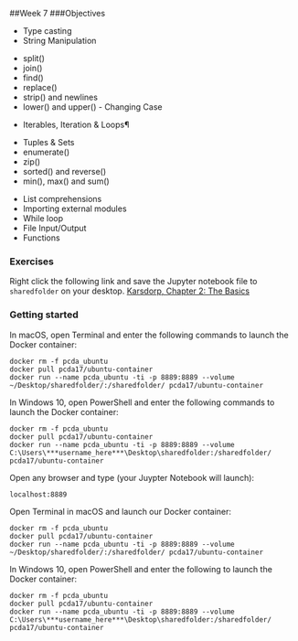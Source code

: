 ##Week 7
###Objectives
- Type casting
- String Manipulation
* split()
* join()
* find()
* replace()
* strip() and newlines
* lower() and upper() - Changing Case

- Iterables, Iteration & Loops¶
* Tuples & Sets
* enumerate()
* zip()
* sorted() and reverse()
* min(), max() and sum()

- List comprehensions
- Importing external modules
- While loop
- File Input/Output
- Functions

<!--
explain Rest APIs by showing how a google search can change by changing the URL
-->
### Exercises
Right click the following link and save the Jupyter notebook file to `sharedfolder` on your desktop.
[Karsdorp, Chapter 2: The Basics](http://nbviewer.jupyter.org/github/fbkarsdorp/python-course/blob/master/answerbook/Chapter%202%20-%20The%20basics.ipynb)

### Getting started
In macOS, open Terminal and enter the following commands to launch the Docker container:

```
docker rm -f pcda_ubuntu
docker pull pcda17/ubuntu-container
docker run --name pcda_ubuntu -ti -p 8889:8889 --volume ~/Desktop/sharedfolder/:/sharedfolder/ pcda17/ubuntu-container
```

In Windows 10, open PowerShell and enter the following commands to launch the Docker container:

```
docker rm -f pcda_ubuntu
docker pull pcda17/ubuntu-container
docker run --name pcda_ubuntu -ti -p 8889:8889 --volume C:\Users\***username_here***\Desktop\sharedfolder:/sharedfolder/ pcda17/ubuntu-container
```

Open any browser and type (your Juypter Notebook will launch):
```
localhost:8889
```

Open Terminal in macOS and launch our Docker container:

```
docker rm -f pcda_ubuntu
docker pull pcda17/ubuntu-container
docker run --name pcda_ubuntu -ti -p 8889:8889 --volume ~/Desktop/sharedfolder/:/sharedfolder/ pcda17/ubuntu-container
```

In Windows 10, open PowerShell and enter the following to launch the Docker container:

```
docker rm -f pcda_ubuntu
docker pull pcda17/ubuntu-container
docker run --name pcda_ubuntu -ti -p 8889:8889 --volume C:\Users\***username_here***\Desktop\sharedfolder:/sharedfolder/ pcda17/ubuntu-container
```
<!--
Sample datasets from The Museum of Modern Art (MoMA) [via GitHub](https://github.com/MuseumofModernArt/collection). Download these files to your /sharedfolder/ on your desktop.
- [Artists.csv](https://media.githubusercontent.com/media/MuseumofModernArt/collection/master/Artists.csv)
- [Artworks.csv](https://media.githubusercontent.com/media/MuseumofModernArt/collection/master/Artworks.csv)

-->
<!--

#### CSV I/O in Python
Paste the following code snippet into a new Jupyter notebook.

```python3
import csv

artist_csv_path = "/sharedfolder/Artists.csv"
artist_table = []

with open(artist_csv_path) as fi:
    csv_input = csv.reader(fi)
    for row in csv_input:
        artist_table.append(row)

artist_header = artist_table[0]
artist_table.remove(artist_table[0])

artist_header
```

![](week/3/Image-0.png)

Check the length of the table, then enter an index value in brackets to look at an entry.

```python3
print(len(artist_table))

artist_table[6310]
```

We’ve just copied all the data from a CSV-formatted spreadsheet and turned it into a format Python can easily work with: a list of lists of strings. Let’s walk through the above a step at a time, this time loading MoMA’s artwork metadata.

We began by importing the `csv` module, Python’s built-in CSV input/output tool. Note, since you've already done it above, you don't have to do it again.

```python3
import csv
```
Next we assign our pathname to the `artwork_path` variable and initialize an empty list called `artwork_table`. This will become our list of lists, Python’s version of a table. Add the below to your open notebook.

```python3
artwork_csv_path = "/sharedfolder/Artworks.csv"
artwork_table = []
```

Then we create a file stream object `fi` that points to our spreadsheet, We pass our file object to `csv`’s constructor function and assign the new reader object to `csv_file`. Finally, using a for loop, we iterate through our csv object and add each row (represented by a list) to the master list `artwork_table`.

```python3
with open(artwork_csv_path) as fi:
    csv_file = csv.reader(fi)
    for row in csv_file:
        artwork_table.append(row)
```

Because this table uses column labels in the first row, we’ll save those labels to the variable `header` and remove it from the table.

```python3
artwork_header = artwork_table[0]
artwork_table.remove(artwork_table[0])
```

Finally, let’s look at our list of column titles …

```python3
artwork_header
```

… as well as a row in our table.

```python3
artwork_table[60946]
```

 **Tip:** Python will ignore any text following the “#” character on a line, which we can use to add explanatory comments within our code. Here are a couple lines from the snippet above followed by example notes.

>     artwork_header = artwork_table[0]  # saves list of column titles to variable 'artwork_header'
>     artwork_table.remove(artwork_table[0])  # removes header row


#### Quick Assignment
Write a piece of code that prints each column label in `artist_header` and `artwork_header` next to its index in the list, beginning from zero as usual. You may want to keep this reference handy for the next few exercises.

 _A possible solution:_

```python3
print('Artists\n')

for i in range(len(artist_header)):
    print(str(i) + ' ' + artist_header[i])

print('\nArtworks\n')

for i in range(len(artwork_header)):
    print(str(i) + ' ' + artwork_header[i])
```
#### Quick Assignment
Write a piece of code that creates a new table (i.e., list of lists) containing only artists born in the 1880s.

 _A possible solution:_

```python3
born_1880s = []

for row in artist_table:
    if 1880 <= int(row[5]) <= 1889:
        born_1880s.append(row)
```

#### Average Artist Age
Now that we’ve defined a meaningful subset of our data, let’s see what we can do with it. For instance, what was the mean life span of artists born in the 1880s (who happen to be included in MoMA's collections)?

```python3
lifespans_1880s = []

for row in born_1880s:
    lifespans_1880s.append(int(row[6]) - int(row[5]))

lifespans_1880s
```   
![](week/3/Image-1.png)

If you scroll through your list of lifespans, you’ll see occasional negative numbers (e.g., “-1887”). Since missing values are represented by “0,” if no death date is listed we’ll end up subtracting an artist’s birth year from zero. Let’s amend our code to leave out these rows.

```python3
lifespans_1880s = []

for row in born_1880s:
    age = int(row[6])-int(row[5])
    if age > 0:
        lifespans_1880s.append(age)

lifespans_1880s
```
Now that we have a list of valid integers, all we need to do is calculate the mean. Below we divide the sum of the list (which we cast as a float) by its length to get 72.65 years.

```python3
float(sum(lifespans_1880s)) / len(lifespans_1880s)
```

That format is a bit verbose for a simple task like this, so to make life easier we’ll use the Python package `NumPy`.

```python3
import numpy
numpy.mean(lifespans_1880s)
```
**Tip:** The code above imports the entire `numpy` package. Python also lets us import packages’ individual functions to the current environment, which can make code more compact.

```python3
from numpy import mean
mean(lifespans_1880s)
```
A common convention is to rename `numpy` to `np` at the import step.

```python3
import numpy as np
np.mean(lifespans_1880s)
```

This guide will use to `numpy.mean()` for the sake of clarity, but feel free to set up your environment however you like.

#### Quick Assignment
Write a piece of code that creates a new table containing all artworks that include the term “Fluxus” in any metadata field.

 _A possible solution:_

```python3
fluxus_table = []

for row in artwork_table:
    for cell in row:
        if 'fluxus' in cell.lower():
            if row not in fluxus_table:
                fluxus_table.append(row)
```

#### Fluxus Metadata Continued
Now let’s make a master list of entries under “medium” in our Fluxus metadata set.

```python3
medium_list = []

for row in fluxus_table:
    medium_list.append(row[9])

len(medium_list)
```

Let’s look at 10 random samples from the collection, first importing the `random` package.

```python3
import random

random.sample(medium_list, 10)
```

![](week/3/Image-2.png)

Let’s see what terms appear most frequently in our list of media.

```python3
from collections import Counter

c = Counter(medium_list)
c.most_common(10)
```

![](week/3/Image-3.png)
Note that 1151 artworks are missing an entry for “medium,” with the term “(CONFIRM)” appearing 190 times.

#### Quick Assignment
Returning to our original MoMA metadata table, write a piece of code that extracts only works created in the 1960s (or another decade of your choosing). Since the date field in MoMA’s metadata doesn’t follow a strictly defined numerical format, you’ll have to think about how to interpret values like “1963,” “1963-5“, “c. 1963,” “c. 1960s,” etc.

Let students struggle with this a bit, then encourage them to settle on a relatively quick and dirty solution. The collection doesn’t have to be perfect; we’ll be cleaning the table in OpenRefine later.

 _A simple solution with high recall and low precision:_

```python3
art_1960s = []

for row in artwork_table:
    if '196' in row[8]:
        art_1960s.append(row)
```

<!--
 _A way-too-elaborate solution with better precision but imperfect recall:_

```python3
import string

def date_span(date_string):
         if len(date_string) == 0:return[-1,-1]
         temp_string = date_string
         if ', 1' in temp_string:
             temp_string = date_string.split(',')[1]
         elif ',' in temp_string:
             temp_string = date_string.split(',')[0]
         temp_string = temp_string.lower().replace('early ','').replace('late ','')
         if (len(temp_string)0)&(temp_string[0] != ['(']):
             temp_string = temp_string.split('(')[0]
         temp_string = temp_string.translate(None,"(){}<[]; ")
         try:
             if 'c.' in temp_string:
                 temp_string = temp_string.replace('c.','').strip()
             if temp_string.isdigit():
                 return [int(temp_string),int(temp_string)]
             if temp_string[-2:] == '0s':
                 return [int(temp_string.strip('s')),int(temp_string.strip('s'))+9]
             if '-' in temp_string:
                 pair = temp_string.split('-')
                 if len(pair[1].strip()) == 2:
                     return [int(pair[0].strip()),int(pair[0][:2]+pair[1].strip())]
                 elif len(pair[1]) == 4:
                     return [int(pair[0].strip()),int(pair[1].strip())]

                 else: print "error1: "+date_string + "- " + temp_string
         except: print "error2: "+date_string + " - " + temp_string

     art_temp = []
     for row in artwork_table:
         if '196' in row[8]:
             art_temp.append(row)

     art_1960s = []
     for row in art_temp:
         years = date_span(row[8])
         art_1960s.append(row)


    at_1960s[:15]
```

Note that the code above is an example of a decision tree, the absolute simplest kind of “artificial intelligence” algorithm.


#### Sorting a Table by Column

We can sort a table based on the values in a given column with the `sorted` function and and the `itemgetter` tool, which we use to specify the column we’re sorting by. The following sorts the table `art_1960s` by artist name (i.e., index `1` in each row).

```python3
from operator import itemgetter
art_1960s_sorted = sorted(art_1960s, key = itemgetter(1))
```

Since each row is so long, let’s just look at our sorted set of authors. The following notation returns a list of  each row’s “Artist” cell, located at index `1`.

```python3
[row[1] for row in art_1960s_sorted]
```

![](week/3/Image-4.png)

Let's look at the most common nationalities in our table of 1960s artworks. Here we’re once again using the `Counter` constructor from the `collections` package.

```python3
c = Counter([row[4] for row in art_1960s_sorted])
c.most_common(20)
```
![](week/3/Image-5.png)

It’s impossible to memorize the details of every specialized tool available in Python, so you’ll probably end up repeatedly looking up processes like these.

#### Writing CSVs
Now that we’ve filtered and sorted our metadata, let’s export it to a new CSV file called `art_1960s.csv`.

```python3
outpath = "/sharedfolder/art_1960s.csv"

with open(outpath, 'w') as fo:
    csv_writer = csv.writer(fo)
    csv_writer.writerow(artwork_header)
    csv_writer.writerows(art_1960s_sorted)
```



```python3
outpath = "/sharedfolder/art_1960s.csv"
o = open(outpath, 'w')
a = csv.writer(o)
a.writerow(artwork_header)
a.writerows(art_1960s_sorted)
o.close()
```



Note that we call use `writerow` function first to write the header row, then `writerows` to write the actual data.

Find the new file in `sharedfolder` and open it in Excel or LibreOffice. Take a few moments to explore the collection.

![](week/3/Image-6.png)

#### The Dictionary Data Type

So far, when we want to access the “Artist” field in MoMA’s metadata, we’ve been referring to its position in a given row.

```python3
row = art_1960s_sorted[7700]
row[1]
```
 _Output:_

 ```python3
'Helen Frankenthaler'
```

This system is straightforward and well-suited for many jobs, but for large, complex projects it can be difficult to keep track of all those index numbers. Instead, we can use a dictionary to reference metadata fields by name rather than list index.

Just like we can refer to a item in a list using brackets to enclose its position in the list, a dictionary, or dict, uses any chosen string or number to identify a value in a collection. This data structure is known as a key-value pair. Here’s the simplest way to create a new dictionary.

```python3
artist_meta = {}
artist_meta['ConstituentID'] = 248
artist_meta['DisplayName'] = 'Richard Avedon'
artist_meta['ArtistBio'] = 'American, 1923–2004'
artist_meta['Nationality'] = 'American'
artist_meta['Gender'] = 'Male'
artist_meta['BeginDate'] = 1923
artist_meta['EndDate'] = 2004
artist_meta['Wiki QID'] = 'Q305497'
artist_meta['ULAN'] = '500013773'
```
The following is a more compact format for the same key-value assignment.

```python3
artist_meta = {'ConstituentID': 248, 'DisplayName': 'Richard Avedon', 'Gender': 'Male', 'BeginDate': 1923, 'EndDate': 2004, 'ULAN': '500013773', 'Wiki QID': 'Q305497', 'ArtistBio': 'American, 1923–2004', 'Nationality': 'American'}
```
To access a value, enter its key between brackets like so.

```python3
artist_meta['DisplayName']
```
And note that you can iterate over a dict to view and/or use its keys.

```python3
for key in artist_meta:
    print(key + " - " + str(artist_meta[key]))
```

Next, let’s create a dict for each artist MoMA’s artist metadata. Here’s a snippet (repeated from above) that loads `Artists.csv` as a list of lists called `artist_table`.

```python3
import csv

artist_csv_path = "/sharedfolder/Artists.csv"
artist_table = []

with open(artist_csv_path) as fi:
    csv_input = csv.reader(fi)
    for row in csv_input:
        artist_table.append(row)

artist_header = artist_table[0]
artist_table.remove(artist_table[0])

artist_header
```

Now we’ll use a for loop to iterate through `artist_table`, converting each list of cells to key-value format.

```python3
artist_dicts = []

for row in artist_table:
    artist_meta = {}
    artist_meta['ConstituentID'] = row[0]
    artist_meta['DisplayName'] = row[1]
    artist_meta['ArtistBio'] = row[2]
    artist_meta['Nationality'] = row[3]
    artist_meta['Gender'] = row[4]
    artist_meta['BeginDate'] = int(row[5])
    artist_meta['EndDate'] = int(row[6])
    artist_meta['Wiki QID'] = row[7]
    artist_meta['ULAN'] = row[8]
    artist_dicts.append(artist_meta)
```  

The list `artist_dicts` should now contain records for about 15,000 artists.

```python3
len(artist_dicts)
```
Specifying an index in brackets will return a dict object.

```python3
artist_dicts[12007]
```
And we can use one of our standard key names to get a particular value.

```python3
artist_dicts[12007]['DisplayName']
```
![](week/3/Image-7.png)

If we want to create a list of artist names, birth years, etc., we can thus iterate through the `artists_dicts` list and specify the field we want by name.
-->




<!--

Right click the following links and save the Jupyter notebook files to `sharedfolder` on your desktop.

1. [CSV Input/Output in Python](https://raw.githubusercontent.com/pcda17/pcda17.github.io/master/week-07.1_CSV-Input-Output.ipynb)

2. [Using the Google Books API](https://raw.githubusercontent.com/pcda17/pcda17.github.io/master/week-07.2_Google_Books_API.ipynb)

3. [Scraping and Parsing XML finding aids](https://raw.githubusercontent.com/pcda17/pcda17.github.io/master/Week-06_Scraping-and-Parsing-XML.ipynb)

Navigate to [localhost:8889](localhost:8889) in your browser to open each notebook.

Helpful hint: you may get an error if you are running a loop for a field that is empty. The good news is that you can add a safety net for this kind of eventuality using the statements "try" and "except" as you see in this example:

![](img/try.except.png)
-->
<!--

Open a new browser window and navigate to the Library of Congress's list of XML finding aids by collection: [http://findingaids.loc.gov/source/main](http://findingaids.loc.gov/source/main).

Choose a collection you would like to work with for today's class. For instance, the "Recorded Sound" collection is located at [http://findingaids.loc.gov/source/RS](http://findingaids.loc.gov/source/RS). Copy the URL of the page you've chosen.

Navigate to [localhost:8889](localhost:8889) in your browser to open Jupyter. In the `New` drop-down menu new the top right of the window, select `Terminal` to open a bash shell session in your browser.

Make a new directory in `/sharedfolder/` using the `mkdir` command, then `cd` into the directory.

```
mkdir LOC_Recorded_Sound

cd LOC_Recorded_Sound/
```

Download the LOC page you've chosen using `wget`. The `--adjust-extension` option adds ".html" to the end of the filename.

```
wget http://findingaids.loc.gov/source/RS --adjust-extension
```

> *Two more ways to download the contents of a web page:*
>
> - With the page open in your browser, go to `File > Save Page As ...` in the toolbar. In the window that pops up, select `Webpage, HTML Only` as your format, then save the file wherever you like.
>
> - Right click anywhere in the browser window and select `View Page Source`. A new browser tab will pop up to display the page's HTML source. Copy and paste the HTML into an empty text file.

In the macOS Finder or Windows Explorer, navigate to the `sharedfolder` directory on your desktop. Open the HTML file you just downloaded in `Atom`, or a text editor of your choice.

Scroll through the file and locate the list of links to finding aids. Each XML finding aid URL looks something like this: `http://hdl.loc.gov/loc.mbrsrs/eadmbrs.rs010001.2`

![](week/6/Image-0.png)

Our goal is to get each finding aid URL onto a separate line, using the text editor's "Find and Replace" feature.

Because the same series of characters appear before and after each URL — `href="` before and `" target=` after — use "Replace All" to replace each of these sequences with a newline.


![](week/6/Image-1.png)

![](week/6/Image-2.png)

Now save the HTML file (which is no longer proper HTML) and return to the terminal session in your browser.

We will now use the `grep` tool to search through the HTML file and extract lines containing URLS. The following command will write all lines in `RS.html` that include "http" to a new file called `url_list_1.txt`.

```
grep "http://" RS.html > url_list_1.txt
```

Open `url_list_1.txt` in your text editor and take a look. Note that the file still contains lines we don't need, including links to METS records, which end in `.4`. Since all finding aid URLs that we want end in `.2`, we can use `grep` again to extract just those URLs.

```
grep "\.2" url_list_1.txt > url_list_2.txt
```

Note that the `.` character in our `grep` search term needs to be escaped using a backslash.

Open `url_list_2.txt` in your text editor. If the file still contains any text other than the URLs we want, delete it by hand and save the file.

Now we're ready to download our collection of XML finding aids with `wget`. The `-i` option specifies that we want to download the files at every URL in a text file, with one URL per line.

```
wget -i url_list_2.txt
```

Navigate Jupyter Home at [http://localhost:8889](http://localhost:8889) and create a new Python 3 notebook.

In the first cell of your notebook, the following commands will change your working directory to `/sharedfolder/LOC_Recorded_Sound` and display a list of filenames in the directory.


```
import os

os.chdir('/sharedfolder/LOC_Recorded_Sound')

os.listdir('./')
```


Next we will use the BeautifulSoup package to parse an XML file. Insert one of your XML filenames in the snippet below and run it.

```
from bs4 import BeautifulSoup

xml_filename = 'eadmbrs.rs009003.2'

xml_text = open(xml_filename).read()

soup = BeautifulSoup(xml_text, 'lxml')
```

Open the same file in your text editor. Notice the tree structure of the XML file, in which each level of the XML tree is indented further than the one above it.

In case you're working with a XML or HTML file that isn't so neatly organized, this snippet will display a prettified version of the file.

```
from pprint import pprint

pprint(soup.prettify())
```

The following will locate the `author` element in the XML tree and display its contents.

```
author = soup.ead.filedesc.titlestmt.author.get_text()

print(author)
```

Or, more succinctly:

```
author = soup.find('author').get_text()

print(author)
```


The following snippet will print the `author` field for each file in your collection of finding aids:

```
for filename in [item for item in os.listdir('./') if item[-2:]=='.2']:
    page = open(filename).read()
    soup = BeautifulSoup(page, 'lxml')
    title = soup.title.string
    author = soup.find('author').get_text()
    print(author)
```


If an XML element type appears multiple times in a file, use `soup.findAll()` to return them in a list:

```
titles = soup.findAll('title')

print(titles)
```

To extract text from each element, you can use a for loop or, as below, a list comprehension:

```
titles = [item.get_text() for item in soup.findAll('title')]

print(titles)
```







### Crossref API

Crossref API format:

```
https://search.crossref.org/dois?q=10.5555%2F12345678
```

<!--
I just posted a Jupyter notebook that expands on what we did in class yesterday. It's a step-by-step demonstration of what it looks like to extract several metadata fields from a collection of XML files, then write everything to disk as a CSV file:

https://github.com/pcda17/pcda17.github.io/blob/master/Week-06_Scraping-and-Parsing-XML.ipynb (Links to an external site.)Links to an external site.

 (Links to an external site.)Links to an external site.

To run the notebook yourself, click "Raw" at the top right of the GitHub page to download the file. Once you add it to 'sharedfolder' on your desktop, open the Jupyter Home page (localhost:8889 (Links to an external site.)Links to an external site. while the Docker container is running) and click "Week-06_Scraping-and-Parsing-XML.ipynb" to open the notebook. To remove the output I've included under each cell, go to "Kernel > Restart & Clear Output" in the Jupyter toolbar.

You can find the CSV I created here:

https://github.com/pcda17/pcda17.github.io/blob/master/week/6/LOC_RS_Reduced_Metadata.csv?raw=true (Links to an external site.)Links to an external site.

Those XML finding aids are relatively messy and inconsistent, so the parsing process is a bit involved. I'd encourage you to take some time and try to understand each step.

-->

<!--


![](week/6/Image-.png)


![](week/6/Image-0.png)
![](week/6/Image-0.png)
![](week/6/Image-0.png)
### Class Objectives
- Download individual files, file lists, and entire websites using wget.
- Scrape structured data from Wikipedia.
- Access JSON data via APIs and re-formatting in tabular form.

#### Wget intro
We used Wget briefly in our first class, but today we’ll try out a few more advanced features. As we saw then, downloading the HTML source for a particular page is as easy as passing its url to Wget.

    wget http://example.com

 If we want to download a series of files, we can list their URLs in a text document and download them all using the `--input` or `-i` option. You can assemble a list yourself or try it out with [this](https://www.dropbox.com/s/e8quww6kixusflw/Ten_URLs.txt?dl=1) set of 10 random Wikipedia URLs.

    wget -i Ten_URLs.txt

Wget also supports recursive downloading. Download an entire website like so:

    wget ‐‐execute robots=off ‐‐recursive ‐‐no-parent ‐‐continue ‐‐no-clobber http://example.com/

You can also download a series of sequentially numbered files with following notation:

    wget http://example.com/images/{1..20}.jpg
    wget https://www.discogs.com/release/84319{10..25}


#### Beautiful Soup basics


#### In-Class Exercise: Scraping a Metadata Set from Wikipedia
- Choose a list of related Wikipedia articles (e.g., [The Top 100 Crime Novels of All Time](https://en.wikipedia.org/wiki/The_Top_100_Crime_Novels_of_All_Time)).
  - More options: [List of lists of lists](https://en.wikipedia.org/wiki/List_of_lists_of_lists#Literature)
- Download the list using Beautiful Soup and create a list of URLs for each page.
- Download each page on the list and extract relevant metadata (author, language, genre, publisher, date, page count, etc.).
- Export data as a CSV.

- Sample code for Wikipedia list scraping: [http://chrisalbon.com/python/beautiful\_soup\_scraping\_into\_pandas.html](http://chrisalbon.com/python/beautiful_soup_scraping_into_pandas.html)



#### ElementTree XML parser in Python

    import xml.etree.ElementTree as ET
    tree = ET.parse('/Users/yourname/Desktop/sandbox/country_data.xml')
    root = tree.getroot()

    for child in root:
        print child.tag, child.attrib

#### Discuss HTML, XML, and HTML5

#### Working with API Data
CrossRef metadata search:
- http://search.crossref.org/help/api
- http://search.crossref.org/dois?q=renear+palmer&sort=score
- http://search.crossref.org/dois?q=10.5555%2F12345678

-->

<!--
another set of code exercises separate from the top




#### Text I/O in Python
Now we’ll review reading and writing text files from the Python environment. Visit Project Gutenberg or the mirror provided and save the plain text version of Swift's *The Battle of the Books, and other Short Pieces* to your /sharedfolder on your desktop. It's a collection of essays, including a line Toole references in the title _A Confederacy of Dunces_.

- [http://www.gutenberg.org/ebooks/623](http://www.gutenberg.org/ebooks/623)
- [mirror](https://raw.githubusercontent.com/pcda17/pcda-datasets/master/week-02/pg623.txt)

First we’ll assign the file’s pathname to the variable `filepath` and create the file stream object we’ll use to read its contents. Open the Python shell and enter the following lines.

```
filepath = "/sharedfolder/pg623.txt"
file = open(filepath, encoding='utf8')
```

Then we’ll make an empty list called `swift_lines` and iterate through our file stream using a for loop, adding each line to the list as we go.

```
swift_lines = []
for line in file:
    swift_lines.append(line)
```

Finally, we’ll close our file stream and view a line from our list.

```
file.close()
swift_lines[1000]
```

> _Output:_
>
>     'flung by the assistance of so foul a goddess should pollute his fountain,\r\n'

**Tip:** In macOS you can drag a file from Finder to a Terminal window instead of entering the pathname by hand. If the path contains any spaces, these will be escaped (i.e., preceded by a backslash) in keeping with the conventions of Unix-like interfaces.
> Python’s `os` module, however, doesn’t recognize escaped characters. In order to avoid confusion, it’s probably best to avoid using spaces in filenames.
> If you are in our Docker Container, you will have to edit the pathname to reflect the /sharedfolder/ directory. For example, instead of this pathname:
>   "/Users/yourname/Desktop/Artists.csv"
> You would use this pathname:
>   "/sharedfolder/Artists.csv"

Each line ends with `\r\n` , a carriage return followed by a line feed character, suggesting the file was created in a Windows text editor. As Oualline and Noria discuss in this week’s readings, Unix-like systems generally use `\n` to indicate newlines, while `\r\n` is standard in Windows and DOS. To complicate matters, early Apple computers used `\r` on its own for the same purpose.

> **Tip:** While the term "newline" refers to any character or character combination used to mark the end of a line, when we say "newline character" for the rest of the course we’ll mean `\n` (formally called "line feed") unless otherwise noted.

![](week/2/Image-1.png)

Our text file from Project Gutenberg is broken into short lines, none longer than 74 characters. Many ASCII text files follow this fixed-width convention, designed to fit the 80-character width of many early PC displays. That display format, in turn, was chosen to work with data from 80-column punch cards, introduced by IBM in the 1920s.

Whether we’re adapting to quirks of history or fixing typing mistakes, we’ll often find it helpful to get rid of whitespace characters (newlines, spaces, tabs) at the beginning and end of a given string. For a string named `line`, `line.strip()` will return a copy of the string with all newlines and other whitespace characters removed from either end.

    line = swift_lines[1000]
    line
    line.strip()

#### Python Text I/O Continued

Closing a file stream with `close()` when you’re done with it is good style, though it’s not strictly required. If you want to keep your code compliant yet crisp, the following format closes a file stream automatically.

    swift_lines = []
    with open(filepath, encoding='utf8') as file:
         for line in file:
               swift_lines.append(line)

Or you can use this command, which does the same in one line.

    swift_lines = open(filepath, encoding='utf8').readlines()

Note that calling `readlines()` creates a list of all lines in a text file, including any newline characters (in this case, `\r\n` ). Let's take a look at 5 lines from our list.

    swift_lines[100:105]

> _Output:_
>
>     ["their after-life.  In July, 1692, with Sir William Temple's help,\r\n", 'Jonathan Swift commenced M.A. in Oxford, as of Hart Hall.  In 1694,\r\n', "Swift's ambition having been thwarted by an offer of a clerkship, of 120\r\n", 'pounds a year, in the Irish Rolls, he broke from Sir William Temple, took\r\n', 'orders, and obtained, through other influence, in January, 1695, the\r\n']

We could easily use a for loop with the `strip()` function to remove newlines from each string in the list, but the following line does the same in a shorter form. Here `open()` creates a file stream and `read()` returns the file’s contents as a single string. Finally, `some_text.splitlines()` returns a list of lines in the string `some_text`, removing newline characters along the way. Let's load the file using `splitlines()` and compare the results.

    swift_lines = open(filepath, encoding='utf8').read().splitlines()
    swift_lines[100:105]

> _Output:_
>
>     ["their after-life.  In July, 1692, with Sir William Temple's help,", 'Jonathan Swift commenced M.A. in Oxford, as of Hart Hall.  In 1694,', "Swift's ambition having been thwarted by an offer of a clerkship, of 120", 'pounds a year, in the Irish Rolls, he broke from Sir William Temple, took', 'orders, and obtained, through other influence, in January, 1695, the']

If we’d like to convert our list of lines to a block of flowable text, we can use `join()` to combine all items in the list `lines`, each separated by a space. Note that we end up losing the paragraph breaks we saw in the original file.

    swift_text = ' '.join(swift_lines)
    swift_text[10005:10223]

> _Output:_
>
>     "Satire is a sort of glass wherein beholders do generally discover everybody's face but their own; which is the chief reason for that kind reception it meets with in the world, and that so very few are offended with it."

#### Accessing Text Files on the Web

The Python module `urllib.request`  makes grabbing text from the Web as easy as working with local files. Let’s download the first two chapters of _A Confederacy of Dunces_ in plain ASCII format.

```
from urllib.request import urlopen
url = "https://raw.githubusercontent.com/pcda17/pcda-datasets/master/week-02/Toole_A-Confederacy-of-Dunces_Ch1-2.txt"
toole_lines =  urlopen(url).read().decode('utf8').splitlines()
```

Let’s look at the 200th line in the file.

    toole_lines[199]

> _Output:_
>
>     'Ignatius had himself broken the baseball machine by kicking it.'

Since we’ll be doing a lot of text filtering this semester, you should get used to checking whether a string includes a specified substring. Enter the following lines and press return twice. The first return brings us to a new line and lets us add more indented code if we choose to. The second confirms we've finished our conditional statement and runs it.

    if "Reilly" in "Ignatius J. Reilly":
         print("yes")

To do a case-insensitive substring search, use the `lower()` function to convert your original string to lowercase. If your search term contains any capital letters, you’ll want to convert it to lowercase as well.

    if "reilly" in "Ignatius J. Reilly".lower():
         print("yes")

Try creating a simple text filter or two, printing all lines that contain a given substring. Run these examples one at a time, then search for a word of your choice.

```python3
for line in toole_lines:
    if "orleans" in line.lower():
        print(line)

for line in toole_lines:
    if "doughnut" in line.lower():
        print(line)
```

While you’re at it, use a for loop to identify the sentence by Jonathan Swift (in `swift_lines`) that Toole references in his title _A Confederacy of Dunces_. Try to resist the urge to use ⌘+F in TextWrangler.

#### Defining Functions

We talked a bit about functions last week, but let’s review. Note that when you define a function in the Python shell, pressing return once will move you to the next line within the function-in-progress. Hit return again to finish the function definition and return to the standard Python shell.

Here is a simple function that multiplies a number (float or int) by itself.

```python3
def square(number):
     return number * number

square(11)
```

Note that functions can be nested within one another. The following will call the `square` function twice.

    square(square(11))

We can also create functions that take two or more arguments.

```python3
def multiply(x,y):
    return x * y

multiply(4,6)
```

And here’s an example of a function that manipulates string data.

```python3
def pluralize(string):
     return string + 's'

pluralize("eagle")
```

> **Tip:** There’s a difference between ending a function with `return` as opposed to `print`. Using "return" allows you to assign function output to a variable or pass it to another function, while "print" simply displays text in the Python shell.

Python is weakly typed, meaning intended data types don’t need to be specified in advance when we create a function. Applying an operation to a value of the wrong type will produce an error.

    square("eagle")
    pluralize(1960)

Using the `str`, `int`, and `float` functions, we can cast values as string, int, or float data types (when doing so is possible).

```python3
def pluralize(string):
     print(str(string) + 's')

pluralize(1960)
```

#### Generating pseudorandom numbers
It is often useful to generate random numbers or make random selections from a set of data. Note that Python can’t generate a mathematically pure sequence of random values; instead, it creates what are called "pseudorandom" values. Details of the difference are beyond the scope of this course, but when we use the term "random" below we really mean "pseudorandom."

Import the `random` module and generate a random float X, where 0 \<= X \< 1.

    import random
    random.random()

Return a random integer from 0 to 49.

    int(random.random() * 50)

This is equivalent to the following:

    random.randint(0,49)

Note that `randint` is inclusive, so it may output 49, the second argument we passed it.

#### Quick Assignments
Assign a list of strings to a variable — in this case, a collection of foods mentioned in Toole’s novel.

    foods = ['macaroon', 'hot dog', 'jelly doughnut', 'Dr. Nut', 'wine cake', 'Dutch cookies', 'stuffed eggplant', 'jumbalaya with shrimps', 'brownie']

_Assignment:_ Write a function that accepts a list of strings and returns a randomly chosen value.

> _A possible solution:_
>
>     def random_choice(list):
>          return list[int(random.random()*len(list))]
>     
>     random_choice(foods)


_Assignment:_ Create a new function that returns a list of 3 randomly chosen strings. Don’t worry about repetitions.

> _A possible solution:_
>
>     def random_three(list):
>          temp_list = []
>          for i in range(3):
>                temp_list.append(random_choice(list))
>          return temp_list
>     
>     random_three(foods)

_Assignment:_ Modify the function to return a list of 3 random strings containing the letter "a." Don’t worry about repetitions.

> _A possible solution:_
>   
>    def random_three_with_a(list):
>         temp_list = []
>         while(len(temp_list)<3):
>               temp_choice = random_choice(list)
>               if 'a' in temp_choice:
>                     temp_list.append(temp_choice)
>         return temp_list
>   
>    random_three_with_a(foods)

As you might expect, Python provides tools to speed up the work you just did by hand. The following returns a single randomly selected item from a list.

    random.choice(foods)

This command returns a list of three random selections without repetition.

    random.sample(foods,3)

And this one shuffles the order of a list’s contents, overwriting the original list.

```
random.shuffle(foods)    

foods
```

#### Random Word

Now let’s choose a random word from the English lexicon. Most Unix-like systems include a standard word list called `words`, which some programs use  (or used to use) for spell checking. Let’s assign the pathname for `words` to the variable `word_path`, then load the file as a list of individual words.

```
words_path = "/usr/share/dict/words"
words = open(words_path).read().splitlines()
```

Let’s check the length of our lexicon. It should be over 150,000 words.

```
len(words)
```

Enter the following to generate a list of 50 random words.

```
random.sample(words,50)
```

Is there anything notable about the words in this random list? If so, how might you explain the pattern?

#### Text Processing Oddities

By this point you’ve likely noticed that text strings can be enclosed in single quotes (`'Miss Trixie'`) or double (`"Patrolman Mancuso"`) at the coder’s discretion.

If we use double quotes, our string can contain single quote characters without ambiguity. Note that the first line below returns an "invalid syntax" error, while the second is successful.

```
some_text = 'How I'm supposed to know who's a cop? Everybody looks the same to me.'

some_text = "How I'm supposed to know who's a cop? Everybody looks the same to me."
```

Likewise, single quotes can be used to assign a string containing double quotes.

    some_more = '"We goin back to the factory," the spokesman for the choir, the intense lady, said angrily to Ignatius. "You a bad man. I believe a po-lice looking for you."'

To include newline characters and/or any combination of single and double quotes, Python lets us bound strings with triple quotes (i.e., three single quotes in a row). Copy the entire code block below and paste it into the Python shell.

```
even_more_text = '''"My," Ignatius said to the old man after having taken his first bite. "These are rather strong. What are the ingredients in these?"

"Rubber, cereal, tripe. Who knows? I wouldn't touch one of them myself."

"They're curiously appealing," Ignatius said, clearing his throat. "I thought that the vibrissae about my nostrils detected something unique while I was outside."

Ignatius chewed with a blissful savagery, studying the scar on the man's nose and listening to his whistling.'''
```

<!--
By default, Python 3 string objects represent text using 8-bit ascii, a version of a bare-bones text encoding format dating back to the 1960s. Python also supports 16-bit Unicode (UTF-16), a more recent standard that includes ~120,000 characters from a vast array of contemporary and historical scripts, as well as symbol sets including abstract shapes and every emoji. In Python, Unicode strings are immediately preceded by the letter `u`.

    ascii_text = "This is an ASCII string."
    unicode_text = u"This is a Unicode string."
    ascii_text
    unicode_text

Note that we can cast Unicode text to ASCII with the `str()` function.

    str(unicode_text)
-->
<!--

#### Quick Exercises

_Exercise:_ Download a text file from Project Gutenberg and print 14 randomly chosen lines.

> _A possible solution:_
>
>     url = "https://raw.githubusercontent.com/pcda17/pcda-datasets/master/week-02/pg623.txt"
>     swift_lines = urlopen(url).read().decode('utf8').splitlines()
>     
>     random_lines = random.sample(swift_lines,14)
>     
>     for line in random_lines:
>          print(line)


_Exercise:_ Modify your code to return 14 random lines containing a chosen word or phrase.

> _A possible solution:_
>
>     url = "https://raw.githubusercontent.com/pcda17/pcda-datasets/master/week-02/pg623.txt"
>     swift_lines = urlopen(url).read().decode('utf8').splitlines()
>     
>     swift_she = []
>     
>     for line in swift_lines:
>          if "she" in line.lower():
>                swift_she.append(line)
>     
>     for line in random.sample(swift_she,14):
>         print(line)

_Exercise:_ Try using a different text and compare the results.

> _A possible solution:_
>
>     url = "http://www.gutenberg.org/cache/epub/14328/pg14328.txt"
>     boethius_lines = urlopen(url).read().decode('utf8').splitlines()
>     
>     boethius_she = []
>     
>     for line in boethius_lines:
>          if "she" in line.lower():
>                boethius_she.append(line)
>     
>     for line in random.sample(boethius_she,14):
>         print(line)




#### View list of all installed Python modules

Enter the following command to enter Python’s help shell.

    help()

Now enter the following and press return. After a moment, Python will display a list of all available modules.

    modules

Enter the name of a module and press return to view its help page, including a list of the module’s functions and other resources.

    random

![](week/2/Image-5.png)

Press `q` to close the help page, then hit return to get back to the Python shell. You can jump straight to module’s help page by passing its name to the `help()` function.

    help('random')

Or if the module is already imported, you can refer to the module itself.

    import random
    help(random)

To view a pared-down list of module resources, use the `dir()` function instead.

    dir(random)

![](week/2/Image-6.png)

The result is a challenge to read through, so let’s introduce the `pprint`, or "pretty-print" module.

```
from pprint import pprint
pprint(dir(random))
```

![](week/2/Image-7.png)

`pprint` displays one item from the list per line, a much more readable format. We won’t mention `pprint` often in these tutorials, but keep it in mind for your own future use.


#### The `os` module
The `os` library contains many useful tools for working with local files and even issuing commands directly to the system shell. We’ll start by importing the `os` module, navigating to the desktop, and creating a list of the directory’s contents.

    import os
    os.chdir("/sharedfolder/")
    file_list = os.listdir("./")
    file_list

<!--
> **Tip:** The `os` library won’t recognize the `~/` shortcut for a user’s local files. Instead, we can use `os.path.expanduser('~/path/to/file.txt')`.
-->

<!--

The `os.system` function lets us issue commands at the level of the system shell. The following example will print the contents of your desktop. Note that whereas `os.listdir()` returns a list object containing filenames, the following simply displays a list of files as if you were using the Bash shell.

    os.system("ls /sharedfolder/")

> **Tip:** Spaces in filenames are handled differently in `os.chdir()` and `os.system()`. In the latter case they must be escaped (preceded by a backslash) in keeping with Unix conventions, while in the former escaped spaces will generate errors. For convenience, it’s helpful to avoid spaces in filenames.



#### Downloading Reviews from Amazon (the hard way)

Start a new Python 3 notebook by going to `File/New Notebook` in the Jupyter window.

Enter the following in a cell.

```python3
from urllib.request import urlopen
url = "http://www.amazon.com/Confederacy-Dunces-John-Kennedy-Toole/dp/0802130208"
page = urlopen(url).read().decode('utf8')

print(page)
```

To make things simple, let's chop off the top of the page. Find a piece of text that only appears between the product details and the reviews — "Top customer reviews" is a good example — and use `split()` to make a list with two elements. Then assign the second chunk (at index 1) to the `page` variable.

```
page_bottom = page.split("Top customer reviews")[1]
```

Now let's chop off the bottom of the page the same way.

```
page_middle = page_bottom.split("Set up an Amazon Giveaway")[0]
```

Next we’ll split the remaining text into individual reviews. Note that the "review rating" HTML class is used at the beginning of each review. We’ll split our page
at those points, using triple quotes to include the end of the HTML tag.

```
review_list = page_middle.split('''review-rating">''')

print(review_list[0])
```

Since the first item in our list of segments comes before the first review, we’ll remove it using list index notation.

    review_list = review_list[1:]

Now the first element of our list should begin with a review.

    print(review_list[0])

Now let’s remove the code following each review. Since the text "Was this review helpful to you?" appears after every review, let’s use that as our delimiter. We’ll split each segment at that point and discard everything that follows it using list bracket notation.

```python3
review_list_2 = []

for review in review_list:
     review_list_2.append(review.split("Was this review helpful to you?")[0])

test_review = review_list_2[0]
print(test_review)
```

Now that our reviews are roughly cut down to size, let’s clean them up by removing HTML tags. The following function uses Python’s `re` module for working with regular expressions to replace any text between `<` and `>` with a newline. We’ll talk more about regular expressions later in the course.

```
import re

def strip_html(data):
    p = re.compile(r'<.*?>')
    return p.sub('\n', data)
```

Let’s see an HTML-free version of the segment we looked at above.

```
strip_html(test_review)
```

Note that there are multiple newlines between fields of interest, each one corresponding to a tag that’s been removed. Since we’d like to create a list of fields, we could use `split('\n')` to divide the text at each newline character — but then we’d also break up reviews with multiple paragraphs. Instead we’ll use pairs of newlines as our delimiter.

```
test_review_segments = strip_html(test_review).split('\n\n')

print(test_review_segments)
```

We’re getting there, but our list contains some empty strings and several entries may begin with newline characters. We can take care of these issues with a for loop, creating a new list that excludes empty strings and applies `strip()` to remove whitespace from each field we add.

```python3
final_review_segments = []

for item in test_review_segments:
     if item != '':
           final_review_segments.append(item.strip())

print(final_review_segments)
```


#### In-Class Exercise

Open your text editor of choice. Drawing on the code examples above, create a script that accepts a URL and produces a list of lists, one for each review on the page. A good strategy is to split the work between two functions: one that accepts a segment of the text and code (such as `test_review` above) and returns a cleaned-up list of fields, and a second that converts a review and its surrounding code to a list of segments.

You can use the `html_stripper()` function above or modify it at will.


> _A possible solution:_
>    
>     from urllib.request import urlopen
>     from pprint import pprint
>     
>     import re
>     def strip_html(data):
>         p = re.compile(r'<.*?>')
>         return p.sub('\n', data)
>     
>     def review_to_list(review):
>         temp_list = strip_html(review).split('\n\n')
>         review_list = []
>         for item in temp_list:
>              if item != '':
>                 review_list.append(item.strip())
>         return review_list
>     
>     def page_to_table(url):
>         page = urlopen(url).read().decode('utf8')
>         page_bottom = page.split("Top customer reviews")[1]
>         page_middle = page_bottom.split("Set up an Amazon Giveaway")[0]
>         review_list = page_middle.split('''review-rating">''')
>         review_list = review_list[1:-1]
>         review_list_2 = []
>         for review in review_list:
>              review_list_2.append(review.split("Was this review helpful to you?")[0])
>         table = []
>         for review in review_list_2:
>              table.append(review_to_list(review))
>         return table
>    
>     url = "http://www.amazon.com/Confederacy-Dunces-John-Kennedy-Toole/dp/0802130208"
>     review_table = page_to_table(url)
>    
>     pprint(review_table)
>    
>     import csv
>    
>     outpath = "/sharedfolder/amazon.csv"
>     o = open(outpath, 'w')
>     a = csv.writer(o)
>     a.writerows(review_table)
>     o.close()




<!--
## Demonstrate server-side Python script
- Create a text file containing Python code to print "Hello world!"
- Add shebang line at top of file:

```
  #!/usr/bin/env python3
```

- Name the file `page.html.py`
- Upload file to server and set file permissions to 755.
- Open URL in browser.
-->

<!--
#### Optional Exercise: Podcast this Directory
Working in pairs, create a server-side script that detects mp3 files in a given directory and creates an podcast RSS feed from the list.
- Example podcast feed: [https://www.dropbox.com/s/x5ubi18086eod9n/simple\_podcast.rss?dl=0](#)
- Example solution: [Link](#)
-->
